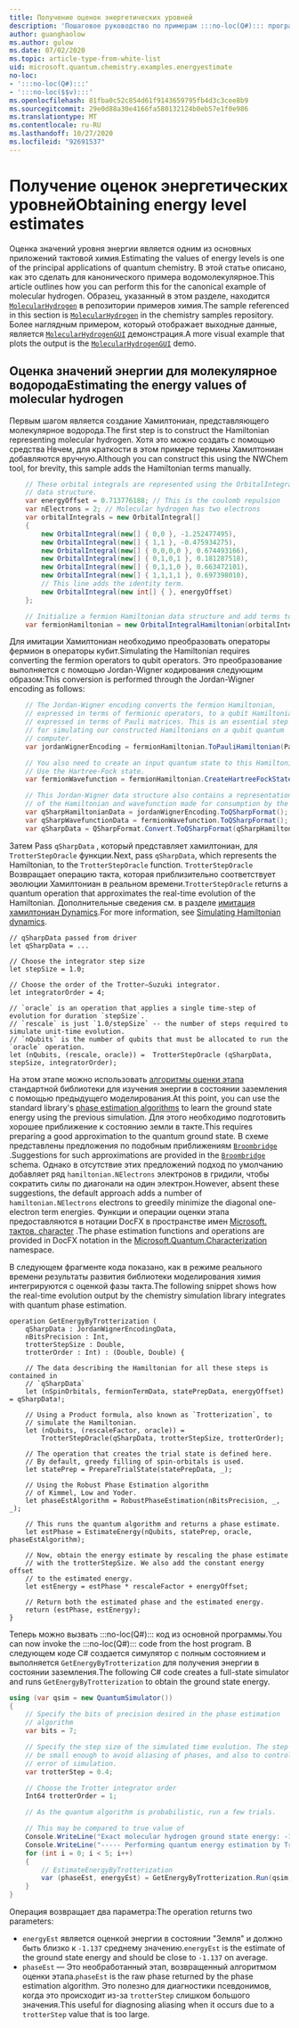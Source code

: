 ```yaml
---
title: Получение оценок энергетических уровней
description: 'Пошаговое руководство по примерам :::no-loc(Q#)::: программы, которая оценивает значения уровня энергии молекулярное водорода.'
author: guanghaolow
ms.author: gulow
ms.date: 07/02/2020
ms.topic: article-type-from-white-list
uid: microsoft.quantum.chemistry.examples.energyestimate
no-loc:
- ':::no-loc(Q#):::'
- ':::no-loc($$v):::'
ms.openlocfilehash: 81fba0c52c854d61f9143659795fb4d3c3cee8b9
ms.sourcegitcommit: 29e0d88a30e4166fa580132124b0eb57e1f0e986
ms.translationtype: MT
ms.contentlocale: ru-RU
ms.lasthandoff: 10/27/2020
ms.locfileid: "92691537"
---
```

# <a name="obtaining-energy-level-estimates"></a><span data-ttu-id="39418-103">Получение оценок энергетических уровней</span><span class="sxs-lookup"><span data-stu-id="39418-103">Obtaining energy level estimates</span></span>
<span data-ttu-id="39418-104">Оценка значений уровня энергии является одним из основных приложений тактовой химия.</span><span class="sxs-lookup"><span data-stu-id="39418-104">Estimating the values of energy levels is one of the principal applications of quantum chemistry.</span></span> <span data-ttu-id="39418-105">В этой статье описано, как это сделать для канонического примера водомолекулярное.</span><span class="sxs-lookup"><span data-stu-id="39418-105">This article outlines how you can perform this for the canonical example of molecular hydrogen.</span></span> <span data-ttu-id="39418-106">Образец, указанный в этом разделе, находится [`MolecularHydrogen`](https://github.com/microsoft/Quantum/tree/main/samples/chemistry/MolecularHydrogen) в репозитории примеров химия.</span><span class="sxs-lookup"><span data-stu-id="39418-106">The sample referenced in this section is [`MolecularHydrogen`](https://github.com/microsoft/Quantum/tree/main/samples/chemistry/MolecularHydrogen) in the chemistry samples repository.</span></span> <span data-ttu-id="39418-107">Более наглядным примером, который отображает выходные данные, является [`MolecularHydrogenGUI`](https://github.com/microsoft/Quantum/tree/main/samples/chemistry/MolecularHydrogenGUI) демонстрация.</span><span class="sxs-lookup"><span data-stu-id="39418-107">A more visual example that plots the output is the [`MolecularHydrogenGUI`](https://github.com/microsoft/Quantum/tree/main/samples/chemistry/MolecularHydrogenGUI) demo.</span></span>

## <a name="estimating-the-energy-values-of-molecular-hydrogen"></a><span data-ttu-id="39418-108">Оценка значений энергии для молекулярное водорода</span><span class="sxs-lookup"><span data-stu-id="39418-108">Estimating the energy values of molecular hydrogen</span></span>

<span data-ttu-id="39418-109">Первым шагом является создание Хамилтониан, представляющего молекулярное водорода.</span><span class="sxs-lookup"><span data-stu-id="39418-109">The first step is to construct the Hamiltonian representing molecular hydrogen.</span></span> <span data-ttu-id="39418-110">Хотя это можно создать с помощью средства Нвчем, для краткости в этом примере термины Хамилтониан добавляются вручную.</span><span class="sxs-lookup"><span data-stu-id="39418-110">Although you can construct this using the NWChem tool, for brevity, this sample adds the Hamiltonian terms manually.</span></span>

```csharp
    // These orbital integrals are represented using the OrbitalIntegral
    // data structure.
    var energyOffset = 0.713776188; // This is the coulomb repulsion
    var nElectrons = 2; // Molecular hydrogen has two electrons
    var orbitalIntegrals = new OrbitalIntegral[]
    {
        new OrbitalIntegral(new[] { 0,0 }, -1.252477495),
        new OrbitalIntegral(new[] { 1,1 }, -0.475934275),
        new OrbitalIntegral(new[] { 0,0,0,0 }, 0.674493166),
        new OrbitalIntegral(new[] { 0,1,0,1 }, 0.181287518),
        new OrbitalIntegral(new[] { 0,1,1,0 }, 0.663472101),
        new OrbitalIntegral(new[] { 1,1,1,1 }, 0.697398010),
        // This line adds the identity term.
        new OrbitalIntegral(new int[] { }, energyOffset)
    };

    // Initialize a fermion Hamiltonian data structure and add terms to it.
    var fermionHamiltonian = new OrbitalIntegralHamiltonian(orbitalIntegrals).ToFermionHamiltonian();
```

<span data-ttu-id="39418-111">Для имитации Хамилтониан необходимо преобразовать операторы фермион в операторы кубит.</span><span class="sxs-lookup"><span data-stu-id="39418-111">Simulating the Hamiltonian requires converting the fermion operators to qubit operators.</span></span> <span data-ttu-id="39418-112">Это преобразование выполняется с помощью Jordan-Wigner кодирования следующим образом:</span><span class="sxs-lookup"><span data-stu-id="39418-112">This conversion is performed through the Jordan-Wigner encoding as follows:</span></span>

```csharp
    // The Jordan-Wigner encoding converts the fermion Hamiltonian, 
    // expressed in terms of fermionic operators, to a qubit Hamiltonian,
    // expressed in terms of Pauli matrices. This is an essential step
    // for simulating our constructed Hamiltonians on a qubit quantum
    // computer.
    var jordanWignerEncoding = fermionHamiltonian.ToPauliHamiltonian(Pauli.QubitEncoding.JordanWigner);

    // You also need to create an input quantum state to this Hamiltonian.
    // Use the Hartree-Fock state.
    var fermionWavefunction = fermionHamiltonian.CreateHartreeFockState(nElectrons);

    // This Jordan-Wigner data structure also contains a representation 
    // of the Hamiltonian and wavefunction made for consumption by the :::no-loc(Q#)::: operations.
    var qSharpHamiltonianData = jordanWignerEncoding.ToQSharpFormat();
    var qSharpWavefunctionData = fermionWavefunction.ToQSharpFormat();
    var qSharpData = QSharpFormat.Convert.ToQSharpFormat(qSharpHamiltonianData, qSharpWavefunctionData);
```

<span data-ttu-id="39418-113">Затем Pass `qSharpData` , который представляет хамилтониан, для `TrotterStepOracle` функции.</span><span class="sxs-lookup"><span data-stu-id="39418-113">Next, pass `qSharpData`, which represents the Hamiltonian, to the `TrotterStepOracle` function.</span></span> <span data-ttu-id="39418-114">`TrotterStepOracle` Возвращает операцию такта, которая приблизительно соответствует эволюции Хамилтониан в реальном времени.</span><span class="sxs-lookup"><span data-stu-id="39418-114">`TrotterStepOracle` returns a quantum operation that approximates the real-time evolution of the Hamiltonian.</span></span> <span data-ttu-id="39418-115">Дополнительные сведения см. в разделе [имитация хамилтониан Dynamics](xref:microsoft.quantum.chemistry.concepts.simulationalgorithms).</span><span class="sxs-lookup"><span data-stu-id="39418-115">For more information, see [Simulating Hamiltonian dynamics](xref:microsoft.quantum.chemistry.concepts.simulationalgorithms).</span></span>

```qsharp
// qSharpData passed from driver
let qSharpData = ... 

// Choose the integrator step size
let stepSize = 1.0;

// Choose the order of the Trotter—Suzuki integrator.
let integratorOrder = 4;

// `oracle` is an operation that applies a single time-step of evolution for duration `stepSize`.
// `rescale` is just `1.0/stepSize` -- the number of steps required to simulate unit-time evolution.
// `nQubits` is the number of qubits that must be allocated to run the `oracle` operation.
let (nQubits, (rescale, oracle)) =  TrotterStepOracle (qSharpData, stepSize, integratorOrder);
```

<span data-ttu-id="39418-116">На этом этапе можно использовать [алгоритмы оценки этапа](xref:microsoft.quantum.libraries.characterization) стандартной библиотеки для изучения энергии в состоянии заземления с помощью предыдущего моделирования.</span><span class="sxs-lookup"><span data-stu-id="39418-116">At this point, you can use the standard library's [phase estimation algorithms](xref:microsoft.quantum.libraries.characterization) to learn the ground state energy using the previous simulation.</span></span> <span data-ttu-id="39418-117">Для этого необходимо подготовить хорошее приближение к состоянию земли в такте.</span><span class="sxs-lookup"><span data-stu-id="39418-117">This requires preparing a good approximation to the quantum ground state.</span></span> <span data-ttu-id="39418-118">В схеме представлены предложения по подобным приближениям [`Broombridge`](xref:microsoft.quantum.libraries.chemistry.schema.broombridge) .</span><span class="sxs-lookup"><span data-stu-id="39418-118">Suggestions for such approximations are provided in the [`Broombridge`](xref:microsoft.quantum.libraries.chemistry.schema.broombridge) schema.</span></span> <span data-ttu-id="39418-119">Однако в отсутствие этих предложений подход по умолчанию добавляет ряд `hamiltonian.NElectrons` электронов в гридили, чтобы сократить силы по диагонали на один электрон.</span><span class="sxs-lookup"><span data-stu-id="39418-119">However, absent these suggestions, the default approach adds a number of `hamiltonian.NElectrons` electrons to greedily minimize the diagonal one-electron term energies.</span></span> <span data-ttu-id="39418-120">Функции и операции оценки этапа предоставляются в нотации DocFX в пространстве имен [Microsoft. тактов. character](xref:Microsoft.Quantum.Characterization) .</span><span class="sxs-lookup"><span data-stu-id="39418-120">The phase estimation functions and operations are provided in DocFX notation in the [Microsoft.Quantum.Characterization](xref:Microsoft.Quantum.Characterization) namespace.</span></span>

<span data-ttu-id="39418-121">В следующем фрагменте кода показано, как в режиме реального времени результаты развития библиотеки моделирования химия интегрируются с оценкой фазы такта.</span><span class="sxs-lookup"><span data-stu-id="39418-121">The following snippet shows how the real-time evolution output by the chemistry simulation library integrates with quantum phase estimation.</span></span>

```qsharp
operation GetEnergyByTrotterization (
    qSharpData : JordanWignerEncodingData, 
    nBitsPrecision : Int, 
    trotterStepSize : Double, 
    trotterOrder : Int) : (Double, Double) {
    
    // The data describing the Hamiltonian for all these steps is contained in
    // `qSharpData`
    let (nSpinOrbitals, fermionTermData, statePrepData, energyOffset) = qSharpData!;
    
    // Using a Product formula, also known as `Trotterization`, to
    // simulate the Hamiltonian.
    let (nQubits, (rescaleFactor, oracle)) = 
        TrotterStepOracle(qSharpData, trotterStepSize, trotterOrder);
    
    // The operation that creates the trial state is defined here.
    // By default, greedy filling of spin-orbitals is used.
    let statePrep = PrepareTrialState(statePrepData, _);
    
    // Using the Robust Phase Estimation algorithm
    // of Kimmel, Low and Yoder.
    let phaseEstAlgorithm = RobustPhaseEstimation(nBitsPrecision, _, _);
    
    // This runs the quantum algorithm and returns a phase estimate.
    let estPhase = EstimateEnergy(nQubits, statePrep, oracle, phaseEstAlgorithm);
    
    // Now, obtain the energy estimate by rescaling the phase estimate
    // with the trotterStepSize. We also add the constant energy offset
    // to the estimated energy.
    let estEnergy = estPhase * rescaleFactor + energyOffset;
    
    // Return both the estimated phase and the estimated energy.
    return (estPhase, estEnergy);
}
```

<span data-ttu-id="39418-122">Теперь можно вызвать :::no-loc(Q#)::: код из основной программы.</span><span class="sxs-lookup"><span data-stu-id="39418-122">You can now invoke the :::no-loc(Q#)::: code from the host program.</span></span> <span data-ttu-id="39418-123">В следующем коде C# создается симулятор с полным состоянием и выполняется `GetEnergyByTrotterization` для получения энергии в состоянии заземления.</span><span class="sxs-lookup"><span data-stu-id="39418-123">The following C# code creates a full-state simulator and runs `GetEnergyByTrotterization` to obtain the ground state energy.</span></span>

```csharp
using (var qsim = new QuantumSimulator())
{
    // Specify the bits of precision desired in the phase estimation 
    // algorithm
    var bits = 7;

    // Specify the step size of the simulated time evolution. The step size needs to
    // be small enough to avoid aliasing of phases, and also to control the
    // error of simulation.
    var trotterStep = 0.4;

    // Choose the Trotter integrator order
    Int64 trotterOrder = 1;

    // As the quantum algorithm is probabilistic, run a few trials.

    // This may be compared to true value of
    Console.WriteLine("Exact molecular hydrogen ground state energy: -1.137260278.\n");
    Console.WriteLine("----- Performing quantum energy estimation by Trotter simulation algorithm");
    for (int i = 0; i < 5; i++)
    {
        // EstimateEnergyByTrotterization
        var (phaseEst, energyEst) = GetEnergyByTrotterization.Run(qsim, qSharpData, bits, trotterStep, trotterOrder).Result;
    }
}
```

<span data-ttu-id="39418-124">Операция возвращает два параметра:</span><span class="sxs-lookup"><span data-stu-id="39418-124">The operation returns two parameters:</span></span> 

- <span data-ttu-id="39418-125">`energyEst` является оценкой энергии в состоянии "Земля" и должно быть близко к `-1.137` среднему значению.</span><span class="sxs-lookup"><span data-stu-id="39418-125">`energyEst` is the estimate of the ground state energy and should be close to `-1.137` on average.</span></span> 
- <span data-ttu-id="39418-126">`phaseEst` — Это необработанный этап, возвращенный алгоритмом оценки этапа.</span><span class="sxs-lookup"><span data-stu-id="39418-126">`phaseEst` is the raw phase returned by the phase estimation algorithm.</span></span> <span data-ttu-id="39418-127">Это полезно для диагностики псевдонимов, когда это происходит из-за `trotterStep` слишком большого значения.</span><span class="sxs-lookup"><span data-stu-id="39418-127">This useful for diagnosing aliasing when it occurs due to a `trotterStep` value that is too large.</span></span>
